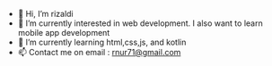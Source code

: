 - 👋 Hi, I’m rizaldi
- 👀 I’m currently interested in web development. I also want to learn mobile app development
- 🌱 I’m currently learning html,css,js, and kotlin
- 📫 Contact me on email : rnur71@gmail.com

<!---
rizaldinur/rizaldinur is a ✨ special ✨ repository because its `README.md` (this file) appears on your GitHub profile.
You can click the Preview link to take a look at your changes.
--->
